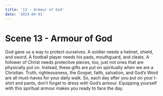 ```yaml
---
title: '13 - Armour of God'
date: '2023-04-01'
---
```


# Scene 13 - Armour of God

God gave us a way to protect ourselves. A soldier needs a helmet, shield, and sword. A football player needs his pads, mouthguard, and cleats. A follower of Christ needs protective pieces, too, just not ones that are physically put on. Instead, these gifts are put on spiritually when we are a Christian. Truth, righteousness, the Gospel, faith, salvation, and God’s Word are all must-haves for your daily walk. So, each day after you put on your t-shirt and pants, don’t forget to dress with God’s armour. Equipping yourself with this spiritual armour makes you ready to face the day.
